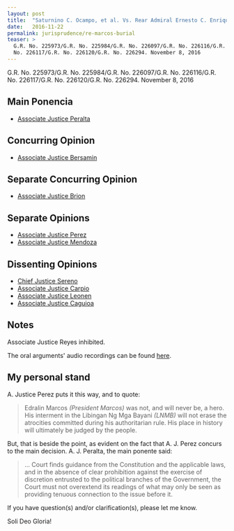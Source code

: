 ```yaml
---
layout: post
title:  "Saturnino C. Ocampo, et al. Vs. Rear Admiral Ernesto C. Enriquez, et al./Rep. Edcel C. Lagman, et al. Vs. Executive Secretary Salvador C. Medialdea, et al./Loretta Ann Pargas-Rosales, et al. Vs. Executive Secretary Salvador C. Medialdea, et al./Heherson T. Alvarez, et al. Vs. Executive Secretary Salvador C. Medialdea, et al./Zaira Patricia B. Baniaga, et la. Vs. Executive Secretary Salvador C. Medialdea, et al./Algamar A. Latiph Vs. Secretary Delfin N. Lorenzana, et al./Leila M. De Lima Vs. Executive Secretary Salvador C. Medialdea, et al."
date:   2016-11-22
permalink: jurisprudence/re-marcos-burial
teaser: >
  G.R. No. 225973/G.R. No. 225984/G.R. No. 226097/G.R. No. 226116/G.R.
  No. 226117/G.R. No. 226120/G.R. No. 226294. November 8, 2016
---
```


G.R. No. 225973/G.R. No. 225984/G.R. No. 226097/G.R. No. 226116/G.R. No. 226117/G.R. No. 226120/G.R. No. 226294. November 8, 2016

## Main Ponencia

- [Associate Justice Peralta](http://sc.judiciary.gov.ph/jurisprudence/2016/november2016/225973.pdf)

## Concurring Opinion

- [Associate Justice Bersamin](http://sc.judiciary.gov.ph/jurisprudence/2016/november2016/225973_bersamin.pdf)

## Separate Concurring Opinion

- [Associate Justice Brion](http://sc.judiciary.gov.ph/jurisprudence/2016/november2016/225973_brion.pdf)

## Separate Opinions

- [Associate Justice Perez](http://sc.judiciary.gov.ph/jurisprudence/2016/november2016/225973_perez.pdf)
- [Associate Justice Mendoza](http://sc.judiciary.gov.ph/jurisprudence/2016/november2016/225973_mendoza.pdf)

## Dissenting Opinions

- [Chief Justice Sereno](http://sc.judiciary.gov.ph/jurisprudence/2016/november2016/225973_sereno.pdf)
- [Associate Justice Carpio](http://sc.judiciary.gov.ph/jurisprudence/2016/november2016/225973_carpio.pdf)
- [Associate Justice Leonen](http://sc.judiciary.gov.ph/jurisprudence/2016/november2016/225973_leonen.pdf)
- [Associate Justice Caguioa](http://sc.judiciary.gov.ph/jurisprudence/2016/november2016/225973_caguioa.pdf)

## Notes

Associate Justice Reyes inhibited.

The oral arguments' audio recordings can be found
[here](http://sc.judiciary.gov.ph/microsite/marcos/audio-recording.html).

## My personal stand

A. Justice Perez puts it this way, and to quote:

> Edralin Marcos _(President Marcos)_ was not, and will never be, a hero.
> His interment in the Libingan Ng Mga Bayani _(LNMB)_ will not erase the
> atrocities committed during his authoritarian rule. His place in
> history will ultimately be judged by the people.

But, that is beside the point, as evident on the fact that A. J. Perez
concurs to the main decision. A. J. Peralta, the main ponente said:

> ... Court finds guidance from the Constitution and the applicable laws,
> and in the absence of clear prohibition against the exercise of
> discretion entrusted to the political branches of the Government, the
> Court must not overextend its readings of what may only be seen as
> providing tenuous connection to the issue before it.

If you have question(s) and/or clarification(s), please let me know.

Soli Deo Gloria!
